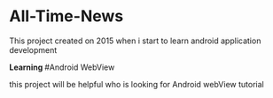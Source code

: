 # All-Time-News
This project created on 2015 when i start to learn android application development 

<b> Learning </b>
#Android WebView

this project will be helpful who is looking for Android webView tutorial


